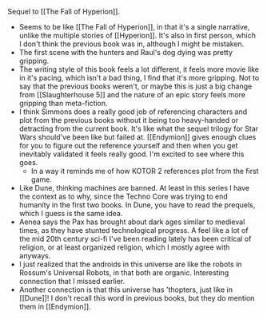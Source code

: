 Sequel to [[The Fall of Hyperion]].

- Seems to be like [[The Fall of Hyperion]], in that it's a single narrative, unlike the multiple stories of [[Hyperion]]. It's also in first person, which I don't think the previous book was in, although I might be mistaken.
- The first scene with the hunters and Raul's dog dying was pretty gripping.
- The writing style of this book feels a lot different, it feels more movie like in it's pacing, which isn't a bad thing, I find that it's more gripping. Not to say that the previous books weren't, or maybe this is just a big change from [[Slaughterhouse 5]] and the nature of an epic story feels more gripping than meta-fiction.
- I think Simmons does a really good job of referencing characters and plot from the previous books without it being too heavy-handed or detracting from the current book. It's like what the sequel trilogy for Star Wars should've been like but failed at. [[Endymion]] gives enough clues for you to figure out the reference yourself and then when you get inevitably validated it feels really good. I'm excited to see where this goes.
	- In a way it reminds me of how KOTOR 2 references plot from the first game.
- Like Dune, thinking machines are banned. At least in this series I have the context as to why, since the Techno Core was trying to end humanity in the first two books. In Dune, you have to read the prequels, which I guess is the same idea.
- Aenea says the Pax has brought about dark ages similar to medieval times, as they have stunted technological progress. A feel like a lot of the mid 20th century sci-fi I've been reading lately has been critical of religion, or at least organized religion, which I mostly agree with anyways.
- I just realized that the androids in this universe are like the robots in Rossum's Universal Robots, in that both are organic. Interesting connection that I missed earlier.
- Another connection is that this universe has 'thopters, just like in [[Dune]]! I don't recall this word in previous books, but they do mention them in [[Endymion]].